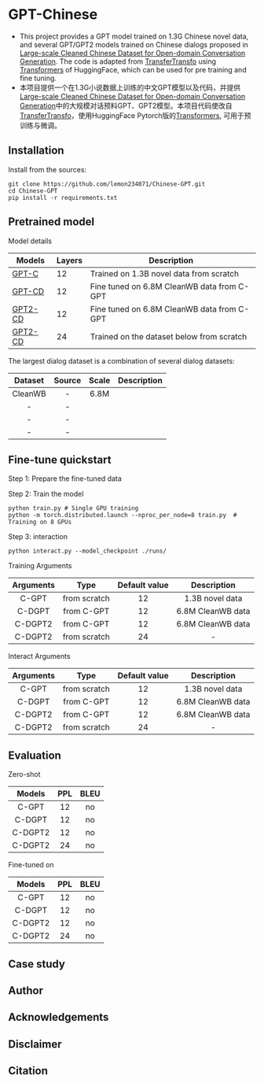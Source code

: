 # GPT-Chinese  
* This project provides a GPT model trained on 1.3G Chinese novel data, 
and several GPT/GPT2 models trained on Chinese dialogs proposed in [Large-scale Cleaned Chinese Dataset for Open-domain Conversation Generation](). 
The code is adapted from [TransferTransfo]() using [Transformers]() of HuggingFace, 
which can be used for pre training and fine tuning.
* 本项目提供一个在1.3G小说数据上训练的中文GPT模型以及代码，并提供 [Large-scale Cleaned Chinese Dataset for Open-domain Conversation
Generation]()中的大规模对话预料GPT、GPT2模型。本项目代码使改自[TransferTransfo]()，使用HuggingFace Pytorch版的[Transformers](), 可用于预训练与微调。
## Installation  
Install from the sources:  

    git clone https://github.com/lemon234071/Chinese-GPT.git
    cd Chinese-GPT
    pip install -r requirements.txt 
    
## Pretrained model  
Model details  

| Models      | Layers | Description | 
|-------------|--------|----------------------|
| [GPT-C]()   |   12   |    Trained on 1.3B novel data from scratch    |
| [GPT-CD]()  |   12   |    Fine tuned on 6.8M CleanWB data from C-GPT     | 
| [GPT2-CD]() |   12   |    Fine tuned on 6.8M CleanWB data from C-GPT    | 
| [GPT2-CD]() |   24   |    Trained on the dataset below from scratch     | 

The largest dialog dataset is a combination of several dialog datasets:

| Dataset     | Source  | Scale  | Description | 
| :---------: | :-----: | :-----: | :-------: | 
| CleanWB |    -    |  6.8M    |        |
| -  |    -    |      |         | 
| - |    -    |      |        | 
| - |    -    |      |         |


## Fine-tune quickstart
Step 1: Prepare the fine-tuned data

    
Step 2: Train the model

    python train.py # Single GPU training
    python -m torch.distributed.launch --nproc_per_node=8 train.py  # Training on 8 GPUs

Step 3: interaction

    python interact.py --model_checkpoint ./runs/

Training Arguments

| Arguments  | Type     | Default value  | Description | 
| :-----: | :----------: | :-----: | :-------: | 
| C-GPT   | from scratch |   12    |    1.3B novel data     |
| C-DGPT  | from C-GPT   |   12    |    6.8M CleanWB data     | 
| C-DGPT2 | from C-GPT   |   12    |    6.8M CleanWB data     | 
| C-DGPT2 | from scratch |   24    |    -     | 
Interact Arguments

| Arguments  | Type     | Default value  | Description | 
| :-----: | :----------: | :-----: | :-------: | 
| C-GPT   | from scratch |   12    |    1.3B novel data     |
| C-DGPT  | from C-GPT   |   12    |    6.8M CleanWB data     | 
| C-DGPT2 | from C-GPT   |   12    |    6.8M CleanWB data     | 
| C-DGPT2 | from scratch |   24    |    -     | 

## Evaluation  
Zero-shot  

| Models  |   PPL   |    BLEU   | 
| :-----: | :-----: | :-------: | 
| C-GPT   |   12    |    no     |
| C-DGPT  |   12    |    no     | 
| C-DGPT2 |   12    |    no     | 
| C-DGPT2 |   24    |    no     | 

Fine-tuned on   

| Models  |   PPL   |    BLEU   | 
| :-----: | :-----: | :-------: | 
| C-GPT   |   12    |    no     |
| C-DGPT  |   12    |    no     | 
| C-DGPT2 |   12    |    no     | 
| C-DGPT2 |   24    |    no     | 

## Case study

## Author

## Acknowledgements
## Disclaimer
## Citation